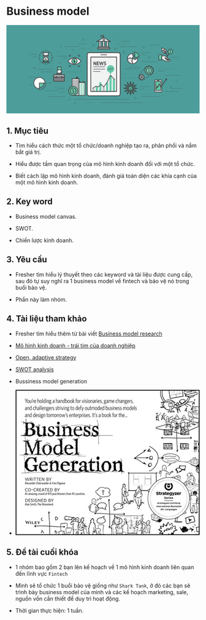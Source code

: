 # Business model 

<div style="text-align:center"><img src ="media/fintech-2.png" /></div>

## 1. Mục tiêu

- Tìm hiểu cách thức một tổ chức/doanh nghiệp tạo ra, phân phối và nắm bắt giá trị.

- Hiểu được tầm quan trọng của mô hình kinh doanh đối với một tổ chức.

- Biết cách lập mô hình kinh doanh, đánh giá toàn diện các khía cạnh của một mô hình kinh doanh.

## 2. Key word

- Business model canvas.

- SWOT.

- Chiến lược kinh doanh.

## 3. Yêu cầu

- Fresher tìm hiểu lý thuyết theo các keyword và tài liệu được cung cấp, sau đó tự suy nghĩ ra 1 business model về fintech và bảo vệ nó trong buổi bảo vệ.

- Phần này làm nhóm.


## 4. Tài liệu tham khảo

- Fresher tìm hiểu thêm từ bài viết [Business model research](03-workshop-business-model.md)

- [Mô hình kinh doanh - trái tim của doanh nghiệp](https://engineering.zalopay.vn/business-model/)

- [Open, adaptive strategy](https://conversational-leadership.net/open-strategy/)

- [SWOT analysis](https://en.wikipedia.org/wiki/SWOT_analysis)

- Bussiness model generation

- ![Bussiness model generation](media/Biz-model.jpg)

## 5. Đề tài cuối khóa

- 1 nhóm bao gồm 2 bạn lên kế hoạch về 1 mô hình kinh doanh liên quan đến lĩnh vực `Fintech`

- Mình sẽ tổ chức 1 buổi bảo vệ giống như `Shark Tank`, ở đó các bạn sẽ trình bày business model của mình và các kế hoạch marketing, sale, nguồn vốn cần thiết để duy trì hoạt động.

- Thời gian thực hiện: 1 tuần.
